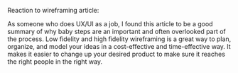 Reaction to wireframing article:

As someone who does UX/UI as a job, I found this article to be a good summary of why baby steps are an important and often overlooked part of the process.  Low fidelity and high fidelity wireframing is a great way to plan, organize, and model your ideas in a cost-effective and time-effective way.  It makes it easier to change up your desired product to make sure it reaches the right people in the right way.